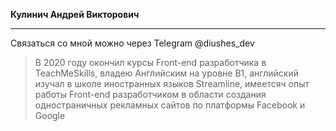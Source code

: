 **Кулинич Андрей Викторович**
***
Связаться со мной можно через Telegram @diushes_dev
> В 2020 году окончил курсы Front-end разработчика в TeachMeSkills, владею Английским на уровне В1, английский изучал в школе иностранных языков Streamline, имеетсяч опыт работы Front-end разработчиком в области создания одностраничных рекламных сайтов по платформы Facebook и Google